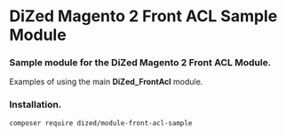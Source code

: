 # DiZed Magento 2 Front ACL Sample Module


### Sample module for the DiZed Magento 2 Front ACL Module.

Examples of using the main **DiZed_FrontAcl** module.

### Installation.

```code
composer require dized/module-front-acl-sample
```